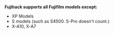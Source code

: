 **Fujihack supports all Fujifilm models except:**
- XP Models
- S models (such as S4500. S-Pro doesn't count.)
- X-A10, X-A7
